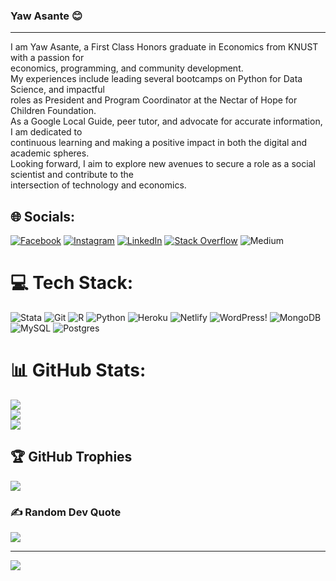 ### Yaw Asante 😊

<!--
**yasante/yasante** is a ✨ _special_ ✨ repository because its `README.md` (this file) appears on your GitHub profile.

Here are some ideas to get you started:

- 🔭 I’m currently working on ...
- 🌱 I’m currently learning ...
- 👯 I’m looking to collaborate on ...
- 🤔 I’m looking for help with ...
- 💬 Ask me about ...
- 📫 How to reach me: ...
- 😄 Pronouns: ...
- ⚡ Fun fact: ...
-->
---
I am Yaw Asante, a First Class Honors graduate in Economics from KNUST with a passion for  <br>economics, programming, and community development. <br>
My experiences include leading several bootcamps on Python for Data Science, and impactful  <br> roles as President and Program Coordinator at the Nectar of Hope for Children Foundation. <br>As a Google Local Guide, peer tutor, and advocate for accurate information, I am dedicated to <br>continuous learning and making a positive impact in both the digital and academic spheres.  <br>Looking forward, I aim to explore new avenues to secure a role as a social scientist and contribute to the <br>intersection of technology and economics. <br>

## 🌐 Socials:
[![Facebook](https://img.shields.io/badge/Facebook-%231877F2.svg?logo=Facebook&logoColor=white)](https://facebook.com/yawasante6) 
[![Instagram](https://img.shields.io/badge/Instagram-%23E4405F.svg?logo=Instagram&logoColor=white)](https://instagram.com/_yawasante) 
[![LinkedIn](https://img.shields.io/badge/LinkedIn-%230077B5.svg?logo=linkedin&logoColor=white)](https://linkedin.com/in/yasante7) 
[![Stack Overflow](https://img.shields.io/badge/-Stackoverflow-FE7A16?logo=stack-overflow&logoColor=white)](https://stackoverflow.com/users/22892857/yasante7) 
![Medium](https://img.shields.io/badge/Medium-black?logo=medium&logoColor=black&labelColor=white&link=https%3A%2F%2Fmedium.com%2F%40yasante7)


# 💻 Tech Stack:
![Stata](https://img.shields.io/badge/stata-%23CC342D.svg?style=for-the-badge&logo=stata&logoColor=white) 
![Git](https://img.shields.io/badge/git-3670A0?style=for-the-badge&logo=git&logoColor=ffdd54) 
![R](https://img.shields.io/badge/R-3670A0?style=for-the-badge&logo=R&logoColor=ffdd54) 
![Python](https://img.shields.io/badge/python-3670A0?style=for-the-badge&logo=python&logoColor=ffdd54) 
![Heroku](https://img.shields.io/badge/heroku-%23430098.svg?style=for-the-badge&logo=heroku&logoColor=white) 
![Netlify](https://img.shields.io/badge/netlify-%23000000.svg?style=for-the-badge&logo=netlify&logoColor=#00C7B7) 
![WordPress](https://img.shields.io/badge/WordPress-%23117AC9.svg?style=for-the-badge&logo=WordPress&logoColor=white)!
![MongoDB](https://img.shields.io/badge/MongoDB-%234ea94b.svg?style=for-the-badge&logo=mongodb&logoColor=white) 
![MySQL](https://img.shields.io/badge/mysql-%2300000f.svg?style=for-the-badge&logo=mysql&logoColor=white) 
![Postgres](https://img.shields.io/badge/postgres-%23316192.svg?style=for-the-badge&logo=postgresql&logoColor=white) 

# 📊 GitHub Stats:
![](https://github-readme-stats.vercel.app/api?username=yasante&theme=blueberry&hide_border=false&include_all_commits=true&count_private=true)<br/>
![](https://github-readme-streak-stats.herokuapp.com/?user=yasante&theme=blueberry&hide_border=false)<br/>
![](https://github-readme-stats.vercel.app/api/top-langs/?username=yasante&theme=blueberry&hide_border=false&include_all_commits=true&count_private=true&layout=compact)

## 🏆 GitHub Trophies
![](https://github-profile-trophy.vercel.app/?username=yasante&theme=gitdimmed&no-frame=false&no-bg=true&margin-w=4)

### ✍️ Random Dev Quote
![](https://quotes-github-readme.vercel.app/api?type=horizontal&theme=tokyonight)
<!--
### 🔝 Top Contributed Repo
  ![](https://github-contributor-stats.vercel.app/api?username=yasante&limit=5&theme=tokyonight&combine_all_yearly_contributions=true) -->


---
[![](https://visitcount.itsvg.in/api?id=roqkabel&icon=5&color=11)](https://visitcount.itsvg.in)

<!-- Proudly created with GPRM ( https://gprm.itsvg.in ) -->
